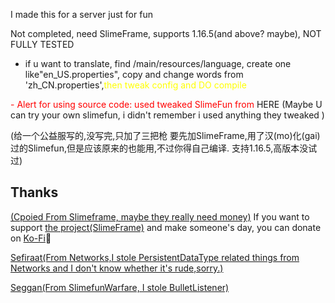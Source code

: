 I made this for a server just for fun

Not completed, need SlimeFrame, supports 1.16.5(and above? maybe), NOT FULLY TESTED
- if u want to translate, find /main/resources/language, create one like"en_US.properties", copy and change words from 'zh_CN.properties',<font color=yellow>then tweak config and DO compile</font>
<font color=red>
- Alert for using source code: used tweaked SlimeFun from <a hre=https://github.com/StarWishsama/Slimefun4> HERE</a>
  </font>
(Maybe U can try your own slimefun, i didn't remember i used anything they tweaked )

(给一个公益服写的,没写完,只加了三把枪
要先加SlimeFrame,用了汉(mo)化(gai)过的<a hre=https://github.com/StarWishsama/Slimefun4>Slimefun</a>,但是应该原来的也能用,不过你得自己编译.
支持1.16.5,高版本没试过)
## Thanks

<a href=https://github.com/VoperAD/SlimeFrame>(Cpoied From Slimeframe, maybe they really need money)</a>
If you want to support <a href=https://github.com/VoperAD/SlimeFrame>the project(SlimeFrame)</a> and make someone's day, you can donate on <a href="https://ko-fi.com/voper">Ko-Fi</a>🙂

<a href=https://github.com/Sefiraat>Sefiraat</a><a href=https://github.com/Sefiraat/Networks>(From Networks,I stole PersistentDataType related things from Networks and I don't know whether it's rude,sorry.)</a>

<a href=https://github.com/Seggan>Seggan</a><a href=https://github.com/Seggan/SlimefunWarfare>(From SlimefunWarfare, I stole BulletListener)</a>